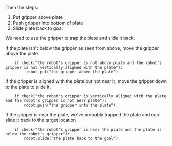 

Then the steps:

1. Put gripper above plate
2. Push gripper into bottom of plate
3. Slide plate back to goal

We need to use the gripper to trap the plate and slide it back.

If the plate isn't below the gripper as seen from above, move the gripper above the plate.

```
    if check("the robot's gripper is not above plate and the robot's gripper is not vertically aligned with the plate"):
         robot.put("the gripper above the plate")
```

If the gripper is aligned with the plate but not near it, move the gripper down to the plate to slide it.

```
    if check("the robot's gripper is vertically aligned with the plate and the robot's gripper is not near plate"):
        robot.push("the gripper into the plate")
```

If the gripper is near the plate, we've probably trapped the plate and can slide it back to the target location.

```
    if check("the robot's gripper is near the plate and the plate is below the robot's gripper"):
        robot.slide("the plate back to the goal")
```